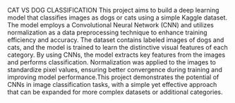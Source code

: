CAT VS DOG CLASSIFICATION
This project aims to build a deep learning model that classifies images as dogs or cats using a simple Kaggle dataset. The model employs a Convolutional Neural Network (CNN) and utilizes normalization as a data preprocessing technique to enhance training efficiency and accuracy.
The dataset contains labeled images of dogs and cats, and the model is trained to learn the distinctive visual features of each category. By using CNNs, the model extracts key features from the images and performs classification. Normalization was applied to the images to standardize pixel values, ensuring better convergence during training and improving model performance.This project demonstrates the potential of CNNs in image classification tasks, with a simple yet effective approach that can be expanded for more complex datasets or additional categories.
